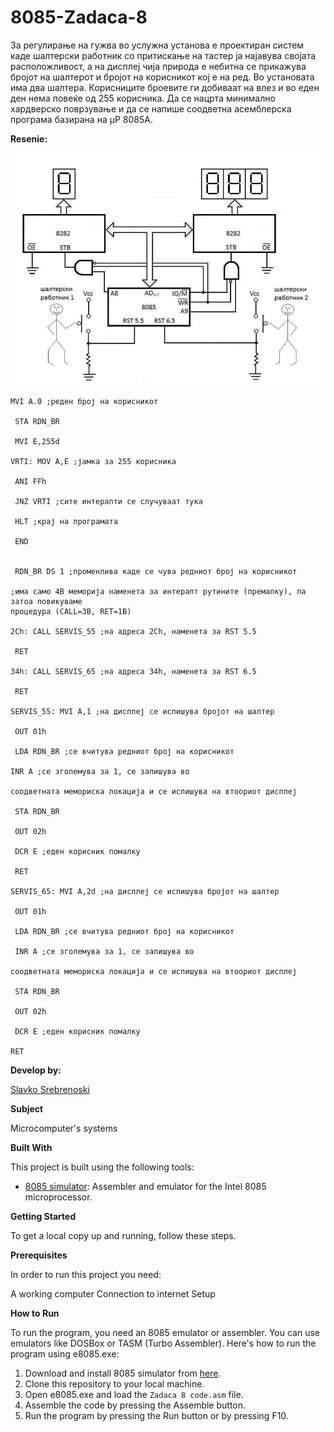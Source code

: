 # 8085-Zadaca-8

За регулирање на гужва во услужна установа е проектиран
систем каде шалтерски работник со притискање на тастер ја
најавува својата расположливост, а на дисплеј чија природа
е небитна се прикажува бројот на шалтерот и бројот на
корисникот кој е на ред. Во установата има два шалтера.
Корисниците броевите ги добиваат на влез и во еден ден
нема повеќе од 255 корисника. Да се нацрта минимално
хардверско поврзување и да се напише соодветна
асемблерска програма базирана на µP 8085A. 

**Resenie:**

![Screenshot (1)](https://github.com/slavko444/8085-Zadaca-8/blob/main/Hardware%20connection.png)


```
MVI A.0 ;реден број на корисникот

 STA RDN_BR

 MVI E,255d

VRTI: MOV A,E ;јамка за 255 корисника

 ANI FFh

 JNZ VRTI ;сите интерапти се случуваат тука

 HLT ;крај на програмата

 END


 RDN_BR DS 1 ;променлива каде се чува редниот број на корисникот

;има само 4B меморија наменета за интерапт рутините (премалку), па затоа повикуваме
процедура (CALL=3B, RET=1B)

2Ch: CALL SERVIS_55 ;на адреса 2Ch, наменета за RST 5.5

 RET

34h: CALL SERVIS_65 ;на адреса 34h, наменета за RST 6.5

 RET

SERVIS_55: MVI A,1 ;на дисплеј се испишува бројот на шалтер

 OUT 01h

 LDA RDN_BR ;се вчитува редниот број на корисникот

INR A ;се зголемува за 1, се запишува во

соодветната мемориска локација и се испишува на втоориот дисплеј

 STA RDN_BR

 OUT 02h

 DCR E ;еден корисник помалку

 RET

SERVIS_65: MVI A,2d ;на дисплеј се испишува бројот на шалтер

 OUT 01h

 LDA RDN_BR ;се вчитува редниот број на корисникот

 INR A ;се зголемува за 1, се запишува во

соодветната мемориска локација и се испишува на втоориот дисплеј

 STA RDN_BR

 OUT 02h

 DCR E ;еден корисник помалку

RET

```

**Develop by:**

[Slavko Srebrenoski ](https://github.com/slavko444)




**Subject**

Microcomputer's systems



**Built With**

This project is built using the following tools:

- [8085 simulator](https://github.com/8085simulator/8085simulator.github.io?tab=readme-ov-file): Assembler and emulator for the Intel 8085 microprocessor.



**Getting Started**

To get a local copy up and running, follow these steps.



**Prerequisites**

In order to run this project you need:

A working computer
Connection to internet
Setup



**How to Run**

To run the program, you need an 8085 emulator or assembler. You can use emulators like DOSBox or TASM (Turbo Assembler). Here's how to run the program using e8085.exe:

1. Download and install 8085 simulator from [here](https://github.com/8085simulator/8085simulator.github.io?tab=readme-ov-file).
2. Clone this repository to your local machine.
3. Open e8085.exe and load the `Zadaca 8 code.asm` file.
4. Assemble the code by pressing the Assemble button.
5. Run the program by pressing the Run button or by pressing F10.
